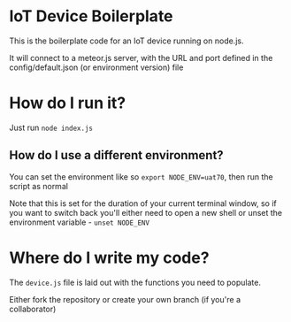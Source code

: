 # IoT Device Boilerplate

This is the boilerplate code for an IoT device running on node.js.

It will connect to a meteor.js server, with the URL and port defined in the config/default.json (or environment version) file

# How do I run it?
Just run `node index.js`

## How do I use a different environment?
You can set the environment like so `export NODE_ENV=uat70`, then run the script as normal

Note that this is set for the duration of your current terminal window, so if you want to switch back you'll either need to open a new shell or unset the environment variable - `unset NODE_ENV`

# Where do I write my code?
The `device.js` file is laid out with the functions you need to populate.

Either fork the repository or create your own branch (if you're a collaborator)
